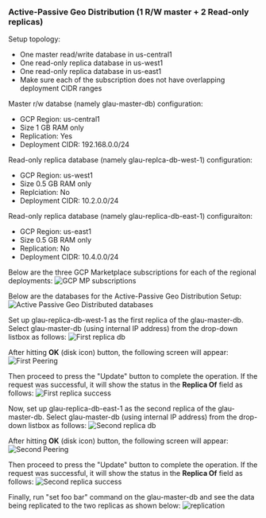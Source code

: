 ### Active-Passive Geo Distribution (1 R/W master + 2 Read-only replicas)

Setup topology:
* One master read/write database in us-central1
* One read-only replica database in us-west1
* One read-only replica database in us-east1
* Make sure each of the subscription does not have overlapping deployment CIDR ranges

Master r/w databse (namely glau-master-db) configuration:
* GCP Region: us-central1
* Size 1 GB RAM only
* Replication: Yes
* Deployment CIDR: 192.168.0.0/24

Read-only replica database (namely glau-replca-db-west-1) configuration:
* GCP Region: us-west1
* Size 0.5 GB RAM only
* Replciation: No
* Deployment CIDR: 10.2.0.0/24

Read-only replica database (namely glau-replica-db-east-1) configuraiton:
* GCP Region: us-east1
* Size 0.5 GB RAM only
* Replication: No
* Deployment CIDR: 10.4.0.0/24

Below are the three GCP Marketplace subscriptions for each of the regional deployments:
![GCP MP subscriptions](./img/gcp-mp-subscriptions.png)

Below are the databases for the Active-Passive Geo Distribution Setup:
![Active Passive Geo Distributed databases](./img/active-passive-geo-dbs.png)

Set up glau-replica-db-west-1 as the first replica of the glau-master-db.  Select glau-master-db (using internal IP address) from the drop-down listbox as follows:
![First replica db](./img/first-replica-west.png)

After hitting **OK** (disk icon) button, the following screen will appear:
![First Peering](./img/first-peering.png)

Then proceed to press the "Update" button to complete the operation. If the request was successful, it will show the status in the **Replica Of** field as follows:
![First replica success](./img/first-replica-success.png)

Now, set up glau-replica-db-east-1 as the second replica of the glau-master-db.  Select glau-master-db (using internal IP address) from the drop-down listbox as follows:
![Second replica db](./img/second-replica-east.png)

After hitting **OK** (disk icon) button, the following screen will appear:
![Second Peering](./img/second-peering.png)

Then proceed to press the "Update" button to complete the operation. If the request was successful, it will show the status in the **Replica Of** field as follows:
![Second replica success](./img/second-replica-success.png)

Finally, run "set foo bar" command on the glau-master-db and see the data being replicated to the two replicas as shown below:
![replication](./img/active-passive-geo-replication.png)


